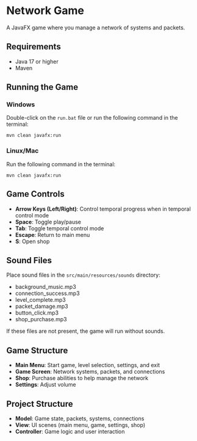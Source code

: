 # Network Game

A JavaFX game where you manage a network of systems and packets.

## Requirements

- Java 17 or higher
- Maven

## Running the Game

### Windows
Double-click on the `run.bat` file or run the following command in the terminal:
```
mvn clean javafx:run
```

### Linux/Mac
Run the following command in the terminal:
```
mvn clean javafx:run
```

## Game Controls

- **Arrow Keys (Left/Right)**: Control temporal progress when in temporal control mode
- **Space**: Toggle play/pause
- **Tab**: Toggle temporal control mode
- **Escape**: Return to main menu
- **S**: Open shop

## Sound Files

Place sound files in the `src/main/resources/sounds` directory:
- background_music.mp3
- connection_success.mp3
- level_complete.mp3
- packet_damage.mp3
- button_click.mp3
- shop_purchase.mp3

If these files are not present, the game will run without sounds.

## Game Structure

- **Main Menu**: Start game, level selection, settings, and exit
- **Game Screen**: Network systems, packets, and connections
- **Shop**: Purchase abilities to help manage the network
- **Settings**: Adjust volume

## Project Structure

- **Model**: Game state, packets, systems, connections
- **View**: UI scenes (main menu, game, settings, shop)
- **Controller**: Game logic and user interaction 